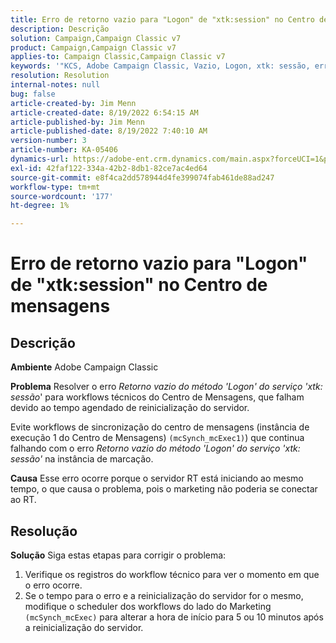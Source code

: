 ```yaml
---
title: Erro de retorno vazio para "Logon" de "xtk:session" no Centro de mensagens
description: Descrição
solution: Campaign,Campaign Classic v7
product: Campaign,Campaign Classic v7
applies-to: Campaign Classic,Campaign Classic v7
keywords: '"KCS, Adobe Campaign Classic, Vazio, Logon, xtk: sessão, erro, Centro de mensagens, Fluxo de trabalho técnico'''
resolution: Resolution
internal-notes: null
bug: false
article-created-by: Jim Menn
article-created-date: 8/19/2022 6:54:15 AM
article-published-by: Jim Menn
article-published-date: 8/19/2022 7:40:10 AM
version-number: 3
article-number: KA-05406
dynamics-url: https://adobe-ent.crm.dynamics.com/main.aspx?forceUCI=1&pagetype=entityrecord&etn=knowledgearticle&id=bccbb0bb-8b1f-ed11-b83e-0022480866ad
exl-id: 42faf122-334a-42b2-8db1-82ce7ac4ed64
source-git-commit: e8f4ca2dd578944d4fe399074fab461de88ad247
workflow-type: tm+mt
source-wordcount: '177'
ht-degree: 1%

---
```


# Erro de retorno vazio para &quot;Logon&quot; de &quot;xtk:session&quot; no Centro de mensagens

## Descrição


<b>Ambiente</b>
Adobe Campaign Classic

<b>Problema</b>
Resolver o erro *Retorno vazio do método &#39;Logon&#39; do serviço &#39;xtk: sessão*&#39; para workflows técnicos do Centro de Mensagens, que falham devido ao tempo agendado de reinicialização do servidor.

Evite workflows de sincronização do centro de mensagens (instância de execução 1 do Centro de Mensagens) `(mcSynch_mcExec1)`) que continua falhando com o erro *Retorno vazio do método &#39;Logon&#39; do serviço &#39;xtk: sessão&#39;* na instância de marcação.

<b>Causa</b>
Esse erro ocorre porque o servidor RT está iniciando ao mesmo tempo, o que causa o problema, pois o marketing não poderia se conectar ao RT.


## Resolução


<b>Solução</b>
Siga estas etapas para corrigir o problema:

1. Verifique os registros do workflow técnico para ver o momento em que o erro ocorre.
2. Se o tempo para o erro e a reinicialização do servidor for o mesmo, modifique o scheduler dos workflows do lado do Marketing `(mcSynch_mcExec)` para alterar a hora de início para 5 ou 10 minutos após a reinicialização do servidor.
